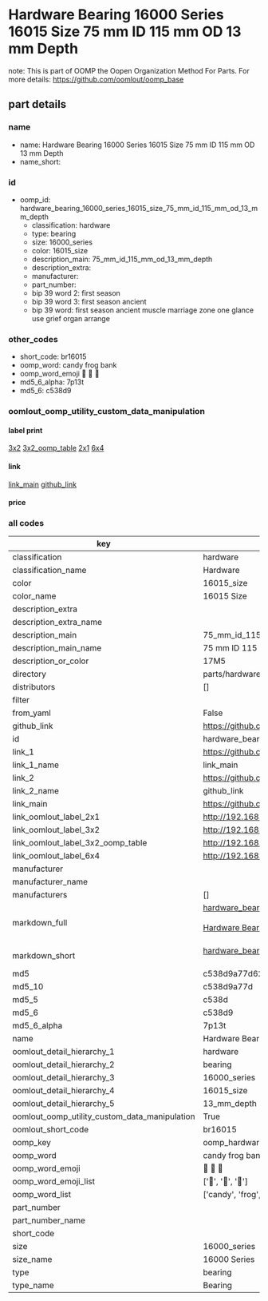 # Hardware Bearing 16000 Series 16015 Size 75 mm ID 115 mm OD 13 mm Depth  

note: This is part of OOMP the Oopen Organization Method For Parts. For more details: https://github.com/oomlout/oomp_base

##  part details





### name
* name: Hardware Bearing 16000 Series 16015 Size 75 mm ID 115 mm OD 13 mm Depth
* name_short: 
### id
* oomp_id: hardware_bearing_16000_series_16015_size_75_mm_id_115_mm_od_13_mm_depth
  * classification: hardware
  * type: bearing
  * size: 16000_series
  * color: 16015_size
  * description_main: 75_mm_id_115_mm_od_13_mm_depth
  * description_extra: 
  * manufacturer: 
  * part_number: 
  * bip 39 word 2: first season
  * bip 39 word 3: first season ancient
  * bip 39 word: first season ancient muscle marriage zone one glance use grief organ arrange

### other_codes
* short_code: br16015
* oomp_word: candy frog bank
* oomp_word_emoji :candy: :frog: :bank:
* md5_6_alpha: 7p13t
* md5_6: c538d9






### oomlout_oomp_utility_custom_data_manipulation
#### label print
[3x2](http://192.168.1.245:1112/?label=oomp%207p13t)
[3x2_oomp_table](http://192.168.1.107:1112/?label=oomp%207p13t)
[2x1](http://192.168.1.242:1112/?label=oomp%207p13t)
[6x4](http://192.168.1.55:1112/?label=oomp%207p13t)    

#### link

[link_main](https://github.com/oomlout/oomlout_oomp_current_version_messy/tree/main/parts/hardware_bearing_16000_series_16015_size_75_mm_id_115_mm_od_13_mm_depth) [github_link](https://github.com/oomlout/oomlout_oomp_part_src/tree/main/parts/hardware_bearing_16000_series_16015_size_75_mm_id_115_mm_od_13_mm_depth)                             

#### price







### all codes 
| key | value |  
| --- | --- |  
| classification | hardware |  
| classification_name | Hardware |  
| color | 16015_size |  
| color_name | 16015 Size |  
| description_extra |  |  
| description_extra_name |  |  
| description_main | 75_mm_id_115_mm_od_13_mm_depth |  
| description_main_name | 75 mm ID 115 mm OD 13 mm Depth |  
| description_or_color | 17M5 |  
| directory | parts/hardware_bearing_16000_series_16015_size_75_mm_id_115_mm_od_13_mm_depth |  
| distributors | [] |  
| filter |  |  
| from_yaml | False |  
| github_link | https://github.com/oomlout/oomlout_oomp_part_src/tree/main/parts/hardware_bearing_16000_series_16015_size_75_mm_id_115_mm_od_13_mm_depth |  
| id | hardware_bearing_16000_series_16015_size_75_mm_id_115_mm_od_13_mm_depth |  
| link_1 | https://github.com/oomlout/oomlout_oomp_current_version_messy/tree/main/parts/hardware_bearing_16000_series_16015_size_75_mm_id_115_mm_od_13_mm_depth |  
| link_1_name | link_main |  
| link_2 | https://github.com/oomlout/oomlout_oomp_part_src/tree/main/parts/hardware_bearing_16000_series_16015_size_75_mm_id_115_mm_od_13_mm_depth |  
| link_2_name | github_link |  
| link_main | https://github.com/oomlout/oomlout_oomp_current_version_messy/tree/main/parts/hardware_bearing_16000_series_16015_size_75_mm_id_115_mm_od_13_mm_depth |  
| link_oomlout_label_2x1 | http://192.168.1.242:1112/?label=oomp%207p13t |  
| link_oomlout_label_3x2 | http://192.168.1.245:1112/?label=oomp%207p13t |  
| link_oomlout_label_3x2_oomp_table | http://192.168.1.107:1112/?label=oomp%207p13t |  
| link_oomlout_label_6x4 | http://192.168.1.55:1112/?label=oomp%207p13t |  
| manufacturer |  |  
| manufacturer_name |  |  
| manufacturers | [] |  
| markdown_full | [hardware_bearing_16000_series_16015_size_75_mm_id_115_mm_od_13_mm_depth](https://github.com/oomlout/oomlout_oomp_current_version_messy/tree/main/parts/hardware_bearing_16000_series_16015_size_75_mm_id_115_mm_od_13_mm_depth)<br>[](https://github.com/oomlout/oomlout_oomp_current_version_messy/tree/main/parts/hardware_bearing_16000_series_16015_size_75_mm_id_115_mm_od_13_mm_depth)<br>[Hardware Bearing 16000 Series 16015 Size 75 Mm Id 115 Mm Od 13 Mm Depth](https://github.com/oomlout/oomlout_oomp_current_version_messy/tree/main/parts/hardware_bearing_16000_series_16015_size_75_mm_id_115_mm_od_13_mm_depth)<br><br> |  
| markdown_short | [hardware_bearing_16000_series_16015_size_75_mm_id_115_mm_od_13_mm_depth](https://github.com/oomlout/oomlout_oomp_current_version_messy/tree/main/parts/hardware_bearing_16000_series_16015_size_75_mm_id_115_mm_od_13_mm_depth)<br><br> |  
| md5 | c538d9a77d62b357ff44291811308abb |  
| md5_10 | c538d9a77d |  
| md5_5 | c538d |  
| md5_6 | c538d9 |  
| md5_6_alpha | 7p13t |  
| name | Hardware Bearing 16000 Series 16015 Size 75 mm ID 115 mm OD 13 mm Depth |  
| oomlout_detail_hierarchy_1 | hardware |  
| oomlout_detail_hierarchy_2 | bearing |  
| oomlout_detail_hierarchy_3 | 16000_series |  
| oomlout_detail_hierarchy_4 | 16015_size |  
| oomlout_detail_hierarchy_5 | 13_mm_depth |  
| oomlout_oomp_utility_custom_data_manipulation | True |  
| oomlout_short_code | br16015 |  
| oomp_key | oomp_hardware_bearing_16000_series_16015_size_75_mm_id_115_mm_od_13_mm_depth |  
| oomp_word | candy frog bank |  
| oomp_word_emoji | :candy: :frog: :bank: |  
| oomp_word_emoji_list | [':candy:', ':frog:', ':bank:'] |  
| oomp_word_list | ['candy', 'frog', 'bank'] |  
| part_number |  |  
| part_number_name |  |  
| short_code |  |  
| size | 16000_series |  
| size_name | 16000 Series |  
| type | bearing |  
| type_name | Bearing |  

